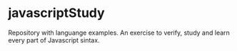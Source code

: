 # javascriptStudy

Repository with languange examples.
An exercise to verify, study and learn every part of Javascript sintax.
